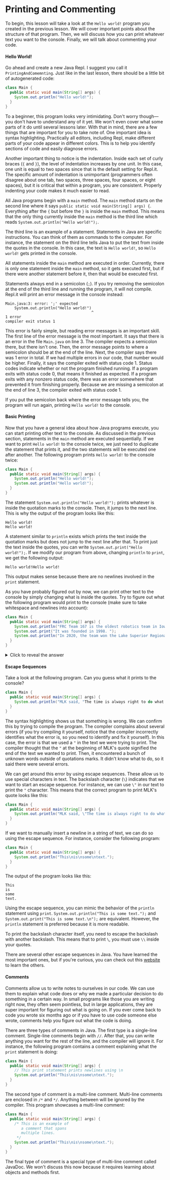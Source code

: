 # Printing and Commenting

To begin, this lesson will take a look at the `Hello world!` program you created in the previous lesson. We will cover important points about the structure of that program. Then, we will discuss how you can print whatever text you want to the console. Finally, we will talk about commenting your code.

#### Hello World!

Go ahead and create a new Java Repl. I suggest you call it `PrintingAndComemnting`. Just like in the last lesson, there should be a little bit of autogenerated code:

```java
class Main {
  public static void main(String[] args) {
    System.out.println("Hello world!");
  }
}
```

To a beginner, this program looks very intimidating. Don't worry though—you don't have to understand any of it yet. We won't even cover what some parts of it do until several lessons later. With that in mind, there are a few things that are important for you to take note of. One important idea is syntax highlighting. Practically all editors, including Repl, make different parts of your code appear in different colors. This is to help you identify sections of code and easily diagnose errors.

Another important thing to notice is the indentation. Inside each set of curly braces (`{` and `}`), the level of indentation increases by one unit. In this case, one unit is equal to two spaces since that is the default setting for Repl.it. The specific amount of indentation is unimportant (programmers often disagree about one tab, two spaces, three spaces, four spaces, or eight spaces), but it is critical that within a program, you are consistent. Properly indenting your code makes it much easier to read.

All Java programs begin with a `main` method. The `main` method starts on the second line where it says `public static void main(String[] args) {`. Everything after the `{` but before the `}` is inside the `main` method. This means that the only thing currently inside the `main` method is the third line which reads `System.out.println("Hello world!");`.

The third line is an example of a statement. Statements in Java are specific instructions. You can think of them as commands to the computer. For instance, the statement on the third line tells Java to put the text from inside the quotes in the console. In this case, the text is `Hello world!`, so `Hello world!` gets printed in the console.

All statements inside the `main` method are executed in order. Currently, there is only one statement inside the `main` method, so it gets executed first, but if there were another statement before it, then that would be executed first.

Statements always end in a semicolon (`;`). If you try removing the semicolon at the end of the third line and running the program, it will not compile. Repl.it will print an error message in the console instead:

```
Main.java:3: error: ';' expected
    System.out.println("Hello world!")
                                      ^
1 error
compiler exit status 1
```

This error is fairly simple, but reading error messages is an important skill. The first line of the error message is the most important. It says that there is an error in the file `Main.java` on line 3. The compiler expects a semicolon there, but there isn't one. Then, the error message points to where a semicolon should be at the end of the line. Next, the compiler says there was 1 error in total. If we had multiple errors in our code, that number would be higher. Finally, it says the compiler exited with status code 1. Status codes indicate whether or not the program finished running. If a program exits with status code 0, that means it finished as expected. If a program exits with any nonzero status code, there was an error somewhere that prevented it from finishing properly. Because we are missing a semicolon at the end of line 3, the compiler exited with status code 1.

If you put the semicolon back where the error message tells you, the program will run again, printing `Hello world!` to the console.

#### Basic Printing

Now that you have a general idea about how Java programs execute, you can start printing other text to the console. As discussed in the previous section, statements in the `main` method are executed sequentially. If we want to print `Hello world!` to the console twice, we just need to duplicate the statement that prints it, and the two statements will be executed one after another. The following program prints `Hello world!` to the console twice:

```java
class Main {
  public static void main(String[] args) {
    System.out.println("Hello world!");
    System.out.println("Hello world!");
  }
}
```

The statement `System.out.println("Hello world!");` prints whatever is inside the quotation marks to the console. Then, it jumps to the next line. This is why the output of the program looks like this:

```
Hello world!
Hello world!
```

A statement similar to `println` exists which prints the text inside the quotation marks but does not jump to the next line after that. To print just the text inside the quotes, you can write `System.out.print("Hello world!");`. If we modify our program from above, changing `println` to `print`, we get the following output:

```
Hello world!Hello world!
```

This output makes sense because there are no newlines involved in the `print` statement.

As you have probably figured out by now, we can print other text to the console by simply changing what is inside the quotes. Try to figure out what the following program would print to the console (make sure to take whitespace and newlines into account):

```java
class Main {
  public static void main(String[] args) {
    System.out.println("FRC Team 167 is the oldest robotics team in Iowa.");
    System.out.print("It was founded in 1998. ");
    System.out.println("In 2020, the team won the Lake Superior Regional.");
  }
}
```

<details>

<summary>Click to reveal the answer</summary>

```
FRC Team 167 is the oldest robotics team in Iowa.
It was founded in 1998. In 2020, the team won the Lake Superior Regional.
```

The first statement prints the text `FRC Team 167 is the oldest robotics team in Iowa.` followed by a newline since it is a `println` statement (`println` stands for "print line"). The second statement prints `It was founded in 1998.` . Notice there is a space at the end because there is a space before the closing quotation mark in the statement. Additionally, notice that there is not a newline character at the end because we used `print` instead of `println`. As such, the last statement starts printing on the same line the second statement left off on. It prints the text `In 2020, the team won the Lake Superior Regional.` followed by a newline.

</details>

#### Escape Sequences

Take a look at the following program. Can you guess what it prints to the console?

```java
class Main {
  public static void main(String[] args) {
    System.out.println("MLK said, "The time is always right to do what is right."");
  }
}
```

The syntax highlighting shows us that something is wrong. We can confirm this by trying to compile the program. The compiler complains about several errors (if you try compiling it yourself, notice that the compiler incorrectly identifies what the error is, so you need to identify and fix it yourself). In this case, the error is that we used a `"` in the text we were trying to print. The compiler thought that the `"` at the beginning of MLK's quote signified the end of the text we wanted to print. Then, it encountered a bunch of unknown words outside of quotations marks. It didn't know what to do, so it said there were several errors.

We can get around this error by using escape sequences. These allow us to use special characters in text. The backslash character (`\`) indicates that we want to start an escape sequence. For instance, we can use `\"` in our text to print the `"` character. This means that the correct program to print MLK's quote looks like this:

```java
class Main {
  public static void main(String[] args) {
    System.out.println("MLK said, \"The time is always right to do what is right.\"");
  }
}
```

If we want to manually insert a newline in a string of text, we can do so using the  escape sequence. For instance, consider the following program:

```java
class Main {
  public static void main(String[] args) {
    System.out.println("This\nis\nsome\ntext.");
  }
}
```

The output of the program looks like this:

```
This
is
some
text.
```

Using the  escape sequence, you can mimic the behavior of the `println` statement using `print`. `System.out.println("This is some text.");` and `System.out.print("This is some text.\n");` are equivalent. However, the `println` statement is preferred because it is more readable.

To print the backslash character itself, you need to escape the backslash with another backslash. This means that to print `\`, you must use `\\` inside your quotes.

There are several other escape sequences in Java. You have learned the most important ones, but if you're curious, you can check out this [website](https://www.geeksforgeeks.org/escape-sequences-in-java/) to learn the others.

#### Comments

Comments allow us to write notes to ourselves in our code. We can use them to explain what code does or why we made a particular decision to do something in a certain way. In small programs like those you are writing right now, they often seem pointless, but in large applications, they are super important for figuring out what is going on. If you ever come back to code you wrote six months ago or if you have to use code someone else wrote, comments help you figure out what the code is doing.

There are three types of comments in Java. The first type is a single-line comment. Single-line comments begin with `//`. After that, you can write anything you want for the rest of the line, and the compiler will ignore it. For instance, the following program contains a comment explaining what the `print` statement is doing:

```java
class Main {
  public static void main(String[] args) {
    // This print statement prints newlines using \n
    System.out.println("This\nis\nsome\ntext.");
  }
}
```

The second type of comment is a multi-line comment. Multi-line comments are enclosed in `/*` and `*/`. Anything between will be ignored by the compiler. This program showcases a multi-line comment:

```java
class Main {
  public static void main(String[] args) {
    /* This is an example of
       a comment that spans
       multiple lines.
     */
    System.out.println("This\nis\nsome\ntext.");
  }
}
```

The final type of comment is a special type of multi-line comment called JavaDoc. We won't discuss this now because it requires learning about objects and methods first.
